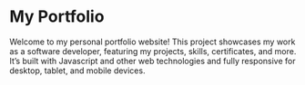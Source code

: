 # My Portfolio

Welcome to my personal portfolio website! This project showcases my work as a software developer, featuring my projects, skills, certificates, and more. It’s built with Javascript and other web technologies and fully responsive for desktop, tablet, and mobile devices.

